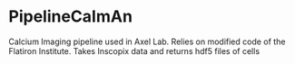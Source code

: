 # PipelineCaImAn
Calcium Imaging pipeline used in Axel Lab. Relies on modified code of the Flatiron Institute. Takes Inscopix data and returns hdf5 files of cells 
